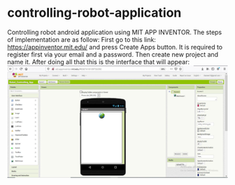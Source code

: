 # controlling-robot-application
Controlling robot android application using MIT APP INVENTOR.
The steps of implementation are as follow:
First go to this link: https://appinventor.mit.edu/ and press Create Apps button. It is required to register first via your email and a password. Then create new project and name it. After doing all that this is the interface that will appear:
<img src="https://github.com/ranabameer/controlling-robot-application/blob/master/2.JPG" raw=true />
